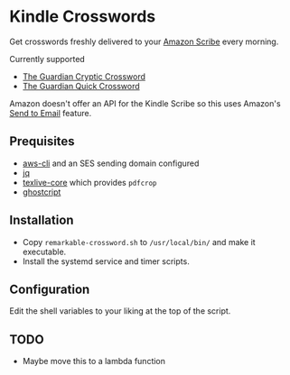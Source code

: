 # Kindle Crosswords

Get crosswords freshly delivered to your [Amazon Scribe][1] every morning.

Currently supported

- [The Guardian Cryptic Crossword][2]
- [The Guardian Quick Crossword][3]

Amazon doesn't offer an API for the Kindle Scribe so this uses Amazon's [Send
to Email][4] feature.

## Prequisites

- [aws-cli][5] and an SES sending domain configured
- [jq][6]
- [texlive-core][7] which provides `pdfcrop`
- [ghostcript][8]

## Installation

- Copy `remarkable-crossword.sh` to `/usr/local/bin/` and make it executable.
- Install the systemd service and timer scripts.

## Configuration

Edit the shell variables to your liking at the top of the script.

## TODO

- Maybe move this to a lambda function

[1]: https://www.amazon.com/Essentials-including-Premium-Leather-Magnetic/dp/B0BG1GBK1P/
[2]: https://www.theguardian.com/crosswords/series/cryptic
[3]: https://www.theguardian.com/crosswords/series/quick
[4]: https://www.amazon.co.uk/gp/help/customer/display.html?nodeId=G7NECT4B4ZWHQ8WV
[5]: https://docs.aws.amazon.com/cli/latest/userguide/getting-started-install.html
[6]: https://stedolan.github.io/jq/
[7]: https://archlinux.org/packages/extra/any/texlive-core/
[8]: https://archlinux.org/packages/extra/x86_64/ghostscript/
